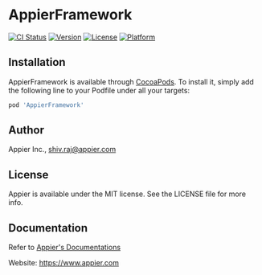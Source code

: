 # AppierFramework

[![CI Status](https://img.shields.io/travis/appier/AppierFramework.svg?style=flat)](https://travis-ci.org/appier/AppierFramework)
[![Version](https://img.shields.io/cocoapods/v/AppierFramework.svg?style=flat)](https://cocoapods.org/pods/AppierFramework)
[![License](https://img.shields.io/cocoapods/l/AppierFramework.svg?style=flat)](https://cocoapods.org/pods/AppierFramework)
[![Platform](https://img.shields.io/cocoapods/p/AppierFramework.svg?style=flat)](https://cocoapods.org/pods/AppierFramework)


## Installation

AppierFramework is available through [CocoaPods](https://cocoapods.org). To install
it, simply add the following line to your Podfile under all your targets:


```ruby
pod 'AppierFramework'
```

## Author

Appier Inc., shiv.raj@appier.com

## License

Appier is available under the MIT license. See the LICENSE file for more info.

## Documentation

Refer to [Appier's Documentations](https://docs.aiqua.appier.com)

Website: https://www.appier.com